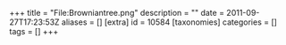 +++
title = "File:Browniantree.png"
description = ""
date = 2011-09-27T17:23:53Z
aliases = []
[extra]
id = 10584
[taxonomies]
categories = []
tags = []
+++


